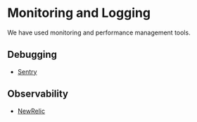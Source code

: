 # Monitoring and Logging

We have used monitoring and performance management tools.

## Debugging

- [Sentry](https://axelerant.sentry.io/projects/contrib-tracker/?project=1275643)

## Observability

- [NewRelic](https://one.newrelic.com/nr1-core/apm/overview/NDE5NjkxMXxBUE18QVBQTElDQVRJT058NTU4MDEwNzY0?account=4196911&duration=1800000&state=4bfccb86-3294-34ae-3558-149f0e919cb2)

